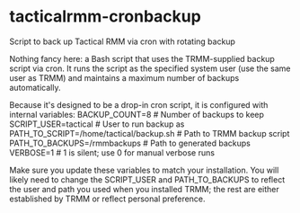 # tacticalrmm-cronbackup
Script to back up Tactical RMM via cron with rotating backup

Nothing fancy here:  a Bash script that uses the TRMM-supplied backup script via cron.  It runs the script as the specified
system user (use the same user as TRMM) and maintains a maximum number of backups automatically.

Because it's designed to be a drop-in cron script, it is configured with internal variables:
  BACKUP_COUNT=8                           # Number of backups to keep
  SCRIPT_USER=tactical                     # User to run backup as
  PATH_TO_SCRIPT=/home/tactical/backup.sh  # Path to TRMM backup script
  PATH_TO_BACKUPS=/rmmbackups              # Path to generated backups
  VERBOSE=1                                # 1 is silent; use 0 for manual verbose runs

Make sure you update these variables to match your installation.  You will likely need to change the SCRIPT_USER and
PATH_TO_BACKUPS to reflect the user and path you used when you installed TRMM;  the rest are either established by TRMM
or reflect personal preference.
